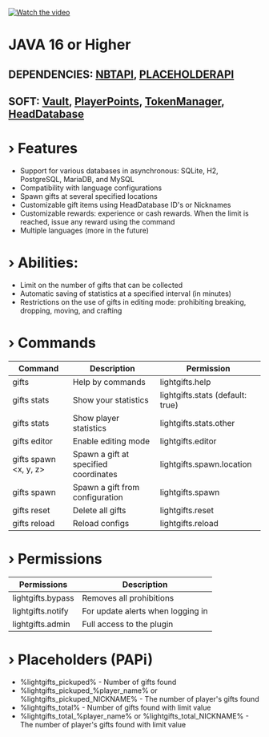 [![Watch the video](https://img.youtube.com/vi/1zbs7K46cpg/maxresdefault.jpg)](https://youtu.be/1zbs7K46cpg)
# JAVA 16 or Higher
## DEPENDENCIES: [NBTAPI](https://github.com/tr7zw/Item-NBT-API/releases), [PLACEHOLDERAPI](https://github.com/PlaceholderAPI/PlaceholderAPI/releases)
## SOFT: [Vault](https://github.com/MilkBowl/Vault/releases), [PlayerPoints](https://www.spigotmc.org/resources/80745/), [TokenManager](https://github.com/Realizedd/TokenManager/releases), [HeadDatabase](https://www.spigotmc.org/resources/14280/)
# › Features
- Support for various databases in asynchronous: SQLite, H2, PostgreSQL, MariaDB, and MySQL
- Compatibility with language configurations
- Spawn gifts at several specified locations
- Customizable gift items using HeadDatabase ID's or Nicknames
- Customizable rewards: experience or cash rewards. When the limit is reached, issue any reward using the command
- Multiple languages (more in the future)

# › Abilities:
- Limit on the number of gifts that can be collected
- Automatic saving of statistics at a specified interval (in minutes)
- Restrictions on the use of gifts in editing mode: prohibiting breaking, dropping, moving, and crafting

# › Commands
| Command | Description | Permission |
| --- | --- | --- |
| gifts | Help by commands | lightgifts.help
| gifts stats | Show your statistics | lightgifts.stats (default: true)
| gifts stats <player> | Show player statistics | lightgifts.stats.other
| gifts editor | Enable editing mode | lightgifts.editor
| gifts spawn <x, y, z> | Spawn a gift at specified coordinates | lightgifts.spawn.location
| gifts spawn | Spawn a gift from configuration | lightgifts.spawn
| gifts reset | Delete all gifts | lightgifts.reset
| gifts reload | Reload configs | lightgifts.reload
  
# › Permissions
| Permissions | Description
| --- | --- |
| lightgifts.bypass | Removes all prohibitions
| lightgifts.notify | For update alerts when logging in
| lightgifts.admin | Full access to the plugin
  
# › Placeholders (PAPi)
- %lightgifts_pickuped% - Number of gifts found
- %lightgifts_pickuped_%player_name% or %lightgifts_pickuped_NICKNAME% - The number of player's gifts found
- %lightgifts_total% - Number of gifts found with limit value
- %lightgifts_total_%player_name% or %lightgifts_total_NICKNAME% - The number of player's gifts found with limit value
